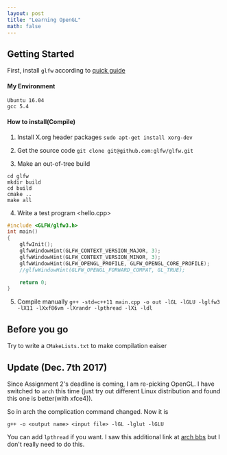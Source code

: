 ```yaml
---
layout: post
title: "Learning OpenGL"
math: false
---
```


## Getting Started

First, install `glfw` according to [quick guide](http://www.glfw.org/docs/latest/quick_guide.html)

#### My Environment
```
Ubuntu 16.04
gcc 5.4
```

#### How to install(Compile)

1. Install X.org header packages
`sudo apt-get install xorg-dev` 

2. Get the source code
`git clone git@github.com:glfw/glfw.git`

3. Make an out-of-tree build
```
cd glfw
mkdir build
cd build
cmake ..
make all
```

4. Write a test program <hello.cpp>
```c++
#include <GLFW/glfw3.h>
int main()
{
    glfwInit();
    glfwWindowHint(GLFW_CONTEXT_VERSION_MAJOR, 3);
    glfwWindowHint(GLFW_CONTEXT_VERSION_MINOR, 3);
    glfwWindowHint(GLFW_OPENGL_PROFILE, GLFW_OPENGL_CORE_PROFILE);
    //glfwWindowHint(GLFW_OPENGL_FORWARD_COMPAT, GL_TRUE);

    return 0;
}
```

5. Compile manually
`g++ -std=c++11 main.cpp -o out -lGL -lGLU -lglfw3 -lX11 -lXxf86vm -lXrandr -lpthread -lXi -ldl`


## Before you go
Try to write a `CMakeLists.txt` to make compilation eaiser

## Update (Dec. 7th 2017)

Since Assignment 2's deadline is coming, I am re-picking OpenGL. I have switched to `arch` this time (just try out different Linux distribution and found this one is better(with xfce4)).

So in arch the complication command changed. Now it is 
```
g++ -o <output name> <input file> -lGL -lglut -lGLU
```
You can add `lpthread` if you want. I saw this additional link at [arch bbs](https://bbs.archlinux.org/viewtopic.php?id=195334) but I don't really need to do this.


